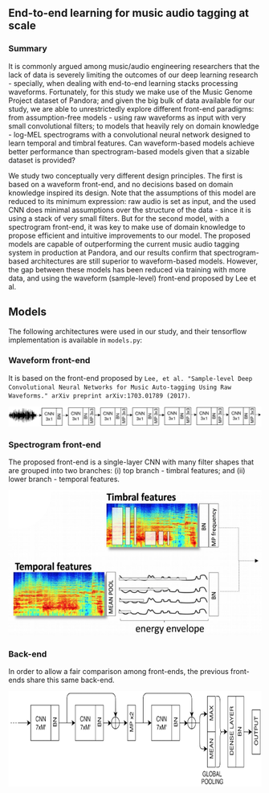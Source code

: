 ## End-to-end learning for music audio tagging at scale

### Summary
It is commonly argued among music/audio engineering researchers that the lack of data is severely limiting the outcomes of our deep learning research - specially, when dealing with end-to-end learning stacks processing waveforms. Fortunately, for this study we make use of the Music Genome Project dataset of Pandora; and given the big bulk of data available for our study, we are able to unrestrictedly explore different front-end paradigms: from assumption-free models - using raw waveforms as input with very small convolutional filters; to models that heavily rely on domain knowledge - log-MEL spectrograms with a convolutional neural network designed to learn temporal and timbral features. Can waveform-based models achieve better performance than spectrogram-based models given that a sizable dataset is provided?

We study two conceptually very different design principles. The first is based on a waveform front-end, and no decisions based on domain knowledge inspired its design. Note that the assumptions of this model are reduced to its minimum expression: raw audio is set as input, and the used CNN does minimal assumptions over the structure of the data - since it is using a stack of very small filters. But for the second model, with a spectrogram front-end, it was key to make use of domain knowledge to propose efficient and intuitive improvements to our model. The proposed models are capable of outperforming the current music audio tagging system in production at Pandora, and our results confirm that spectrogram-based architectures are still superior to waveform-based models. However, the gap between these models has been reduced via training with more data, and using the waveform (sample-level) front-end proposed by Lee et al.

## Models
The following architectures were used in our study, and their tensorflow implementation is available in `models.py`:

### Waveform front-end	

It is based on the front-end proposed by ```Lee, et al. "Sample-level Deep Convolutional Neural Networks for Music Auto-tagging Using Raw Waveforms." arXiv preprint arXiv:1703.01789 (2017)```.

<p align="center"><img src="waveform.png"></p>

### Spectrogram front-end

The proposed front-end is a single-layer CNN with many filter shapes that are grouped into two branches: (i) top branch - timbral features; and (ii) lower branch - temporal features.

<p align="center"><img src="spectrogram.png" height="290"></p>

### Back-end
In order to allow a fair comparison among front-ends, the previous front-ends share this same back-end.

<p align="center"><img src="backend.png" height="190"></p>
